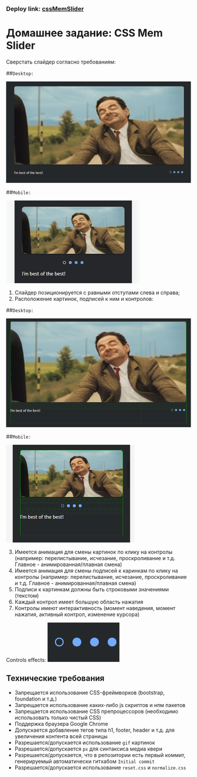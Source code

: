### Deploy link: [cssMemSlider](https://mitrofanzxc.github.io/cssMemSlider/cssMemSlider/)

# Домашнее задание: CSS Mem Slider

Сверстать слайдер согласно требованиям:

##`Desktop:`

<img src="./src/assets/images/fullScreen.gif" />

##`Mobile:`

<img src="./src/assets/images/mobileView.gif" />

1. Слайдер позиционируется с равными отступами слева и справа;
2. Расположение картинок, подписей к ним и контролов:

##`Desktop:`

<img src="./src/assets/images/fullScreenGrid.png" />

##`Mobile:`

<img src="./src/assets/images/mobileGrid.png" />

3. Имеется анимация для смены картинок по клику на контролы (например: перелистывание, исчезание, проскроливание и т.д. Главное - анимированная/плавная смена)
4. Имеется анимация для смены подписей к каринкам по клику на контролы (например: перелистывание, исчезание, проскроливание и т.д. Главное - анимированная/плавная смена)
5. Подписи к картинкам должны быть строковыми значениями (текстом)
6. Каждый контрол имеет большую область нажатия
7. Контролы имеют интерактивность (момент наведения, момент нажатия, активный контрол, изменение курсора)

Controls effects:
<img src="./src/assets/images/controlsEffects.gif" />

## Технические требования
- Запрещается использование CSS-фреймворков (bootstrap, foundation и т.д.)
- Запрещается использование каких-либо js скриптов и нпм пакетов
- Запрещается использование CSS препроцессоров (необходимо использовать только чистый CSS)
- Поддержка браузера Google Chrome
- Допускается добавление тегов типа h1, footer, header и т.д. для увеличения контента всей страницы
- Разрешается/допускается использование `gif` картинок
- Разрешается/допускается `px` для синтаксиса медиа квери
- Разрешается/допускается, что в репозитории есть первый коммит, генерируемый автоматически гитхабом `Initial commit`
- Разрешается/допускается использование `reset.css` и `normalize.css`
